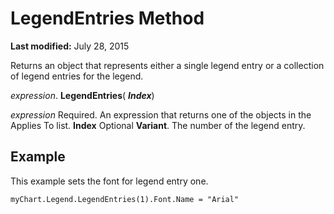 
# LegendEntries Method

 **Last modified:** July 28, 2015

Returns an object that represents either a single legend entry or a collection of legend entries for the legend.

 _expression_. **LegendEntries**( **_Index_**)

 _expression_ Required. An expression that returns one of the objects in the Applies To list.
 **Index** Optional **Variant**. The number of the legend entry.

## Example

This example sets the font for legend entry one.


```
myChart.Legend.LegendEntries(1).Font.Name = "Arial"
```

